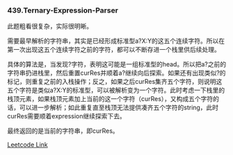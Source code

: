 ### 439.Ternary-Expression-Parser

此题粗看很复杂，实际很明晰。

需要最早解析的字符串，其实是已经形成标准型a?X:Y的这五个连续字符。所以在第一次出现这五个连续字符之前的字符，都可以不断存进一个栈里供后续处理。

具体的算法是，当发现?字符，表明这可能是一组标准型的head。所以把a?之前的字符串扔进栈里，然后重置curRes并顺着a?继续向后探索。如果还有出现类似?的标记，则重复之前的入栈操作；反之，如果之后curRes集齐五个字符，则说明这五个字符是类似a?X:Y的标准型，可以被解析变为一个字符。此时考虑一下栈里的栈顶元素，如果栈顶元素加上当前的这一个字符（curRes），又构成五个字符的话，可以进一步解析；如此重复直至栈顶无法提供凑齐五个字符的string，此时curRes需要顺着expression继续探索下去。

最终返回的是当前的字符串，即curRes。


[Leetcode Link](https://leetcode.com/problems/ternary-expression-parser)
